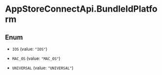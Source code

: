 # AppStoreConnectApi.BundleIdPlatform

## Enum


* `IOS` (value: `"IOS"`)

* `MAC_OS` (value: `"MAC_OS"`)

* `UNIVERSAL` (value: `"UNIVERSAL"`)


